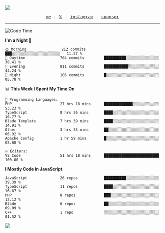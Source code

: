 <img style="bottom: 800px;" src="https://imgur.com/rilHVxA.png"/>
<p align="center">
  <samp>
    <a href="https://fayln.com">me</a> .
    <!-- <a href="https://fayln.com/projects">projects</a> . -->
    <a href="https://go.fayln.com/twitter">𝕏</a> .
    <a href="https://go.fayln.com/instagram">instagram</a> .
<!--     <a href="https://go.fayln.com/polywork">polywork</a> . -->
    <a href="https://github.com/sponsors/faridhnzz">sponsor</a>
  </samp>
</p>

---
<!--START_SECTION:waka-->
![Code Time](http://img.shields.io/badge/Code%20Time-3%2C105%20hrs%206%20mins-blue)

**I'm a Night 🦉** 

```text
🌞 Morning                212 commits         ███░░░░░░░░░░░░░░░░░░░░░░   11.57 % 
🌆 Daytime                704 commits         ██████████░░░░░░░░░░░░░░░   38.41 % 
🌃 Evening                811 commits         ███████████░░░░░░░░░░░░░░   44.24 % 
🌙 Night                  106 commits         █░░░░░░░░░░░░░░░░░░░░░░░░   05.78 % 
```


📊 **This Week I Spent My Time On** 

```text
💬 Programming Languages: 
PHP                      27 hrs 18 mins      █████████████░░░░░░░░░░░░   53.23 % 
TypeScript               8 hrs 36 mins       ████░░░░░░░░░░░░░░░░░░░░░   16.77 % 
Blade Template           7 hrs 39 mins       ████░░░░░░░░░░░░░░░░░░░░░   14.91 % 
Other                    3 hrs 33 mins       ██░░░░░░░░░░░░░░░░░░░░░░░   06.92 % 
Apache Config            1 hr 59 mins        █░░░░░░░░░░░░░░░░░░░░░░░░   03.88 % 

🔥 Editors: 
VS Code                  51 hrs 18 mins      █████████████████████████   100.00 % 
```

**I Mostly Code in JavaScript** 

```text
JavaScript               26 repos            ██████████░░░░░░░░░░░░░░░   39.39 % 
TypeScript               11 repos            ████░░░░░░░░░░░░░░░░░░░░░   16.67 % 
PHP                      8 repos             ███░░░░░░░░░░░░░░░░░░░░░░   12.12 % 
Blade                    6 repos             ██░░░░░░░░░░░░░░░░░░░░░░░   09.09 % 
C++                      1 repo              ░░░░░░░░░░░░░░░░░░░░░░░░░   01.52 % 
```




<!--END_SECTION:waka-->

![](https://hit.yhype.me/github/profile?user_id=29797712)
